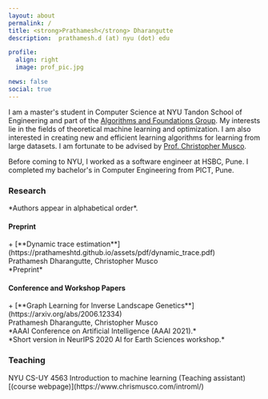 ```yaml
---
layout: about
permalink: /
title: <strong>Prathamesh</strong> Dharangutte
description:  prathamesh.d (at) nyu (dot) edu

profile:
  align: right
  image: prof_pic.jpg

news: false
social: true
---
```


I am a master's student in Computer Science at NYU Tandon School of Engineering and part of the [Algorithms and Foundations Group](https://csefoundations.engineering.nyu.edu/). My interests lie in the fields of theoretical machine learning and optimization. I am also interested in creating new and efficient learning algorithms for learning from large datasets. I am fortunate to be advised by [Prof. Christopher Musco](https://www.chrismusco.com/).

Before coming to NYU, I worked as a software engineer at HSBC, Pune. I completed my bachelor's in Computer Engineering from PICT, Pune.

<h3>Research</h3>
*Authors appear in alphabetical order*.  <br/>

<h4>Preprint</h4>
+ [**Dynamic trace estimation**](https://prathameshtd.github.io/assets/pdf/dynamic_trace.pdf) <br/>
Prathamesh Dharangutte, Christopher Musco <br/>
*Preprint* <br/>

<h4>Conference and Workshop Papers</h4>
+ [**Graph Learning for Inverse Landscape Genetics**](https://arxiv.org/abs/2006.12334) <br/>
Prathamesh Dharangutte, Christopher Musco <br/>
*AAAI Conference on Artificial Intelligence (AAAI 2021).* <br/>
*Short version in NeurIPS 2020 AI for Earth Sciences workshop.*<br/>


<h3>Teaching</h3>
NYU CS-UY 4563 Introduction to machine learning (Teaching assistant)[(course webpage)](https://www.chrismusco.com/introml/)

